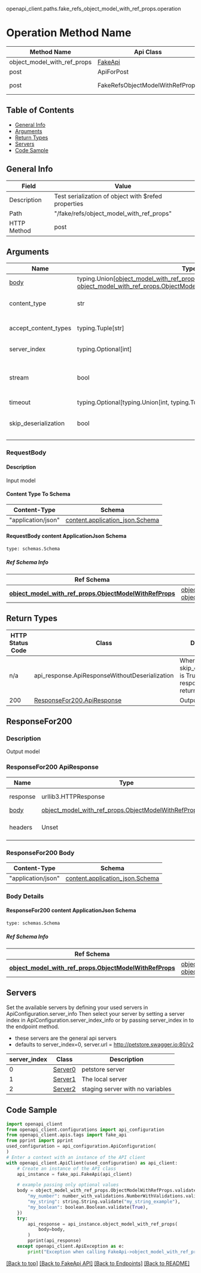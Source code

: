 openapi_client.paths.fake_refs_object_model_with_ref_props.operation
# Operation Method Name

| Method Name | Api Class | Notes |
| ----------- | --------- | ----- |
| object_model_with_ref_props | [FakeApi](../../apis/tags/fake_api.md) | This api is only for tag=fake |
| post | ApiForPost | This api is only for this endpoint |
| post | FakeRefsObjectModelWithRefProps | This api is only for path=/fake/refs/object_model_with_ref_props |

## Table of Contents
- [General Info](#general-info)
- [Arguments](#arguments)
- [Return Types](#return-types)
- [Servers](#servers)
- [Code Sample](#code-sample)

## General Info
| Field | Value |
| ----- | ----- |
| Description | Test serialization of object with $refed properties |
| Path | "/fake/refs/object_model_with_ref_props" |
| HTTP Method | post |

## Arguments

Name | Type | Description  | Notes
------------- | ------------- | ------------- | -------------
[body](#requestbody) | typing.Union[[object_model_with_ref_props.ObjectModelWithRefPropsDictInput](../../components/schema/object_model_with_ref_props.md#objectmodelwithrefpropsdictinput), [object_model_with_ref_props.ObjectModelWithRefPropsDict](../../components/schema/object_model_with_ref_props.md#objectmodelwithrefpropsdict), schemas.Unset] | optional, default is unset |
content_type | str | optional, default is 'application/json' | Selects the schema and serialization of the request body. value must be one of ['application/json']
accept_content_types | typing.Tuple[str] | default is ("application/json", ) | Tells the server the content type(s) that are accepted by the client
server_index | typing.Optional[int] | default is None | Allows one to select a different [server](#servers). If not None, must be one of [0, 1, 2]
stream | bool | default is False | if True then the response.content will be streamed and loaded from a file like object. When downloading a file, set this to True to force the code to deserialize the content to a FileSchema file
timeout | typing.Optional[typing.Union[int, typing.Tuple]] | default is None | the timeout used by the rest client
skip_deserialization | bool | default is False | when True, headers and body will be unset and an instance of api_response.ApiResponseWithoutDeserialization will be returned

### RequestBody

#### Description
Input model

#### Content Type To Schema
Content-Type | Schema
------------ | -------
"application/json" | [content.application_json.Schema](#requestbody-content-applicationjson-schema)

#### RequestBody content ApplicationJson Schema
```
type: schemas.Schema
```

##### Ref Schema Info
Ref Schema | Input Type | Output Type
---------- | ---------- | -----------
[**object_model_with_ref_props.ObjectModelWithRefProps**](../../components/schema/object_model_with_ref_props.md) | [object_model_with_ref_props.ObjectModelWithRefPropsDictInput](../../components/schema/object_model_with_ref_props.md#objectmodelwithrefpropsdictinput), [object_model_with_ref_props.ObjectModelWithRefPropsDict](../../components/schema/object_model_with_ref_props.md#objectmodelwithrefpropsdict) | [object_model_with_ref_props.ObjectModelWithRefPropsDict](../../components/schema/object_model_with_ref_props.md#objectmodelwithrefpropsdict)

## Return Types

HTTP Status Code | Class | Description
------------- | ------------- | -------------
n/a | api_response.ApiResponseWithoutDeserialization | When skip_deserialization is True this response is returned
200 | [ResponseFor200.ApiResponse](#responsefor200-apiresponse) | Output model

## ResponseFor200

### Description
Output model

### ResponseFor200 ApiResponse
Name | Type | Description  | Notes
------------- | ------------- | ------------- | -------------
response | urllib3.HTTPResponse | Raw response |
[body](#responsefor200-body) | [object_model_with_ref_props.ObjectModelWithRefPropsDict](../../components/schema/object_model_with_ref_props.md#objectmodelwithrefpropsdict) |  |
headers | Unset | headers were not defined |

### ResponseFor200 Body
Content-Type | Schema
------------ | -------
"application/json" | [content.application_json.Schema](#responsefor200-content-applicationjson-schema)

### Body Details
#### ResponseFor200 content ApplicationJson Schema
```
type: schemas.Schema
```

##### Ref Schema Info
Ref Schema | Input Type | Output Type
---------- | ---------- | -----------
[**object_model_with_ref_props.ObjectModelWithRefProps**](../../components/schema/object_model_with_ref_props.md) | [object_model_with_ref_props.ObjectModelWithRefPropsDictInput](../../components/schema/object_model_with_ref_props.md#objectmodelwithrefpropsdictinput), [object_model_with_ref_props.ObjectModelWithRefPropsDict](../../components/schema/object_model_with_ref_props.md#objectmodelwithrefpropsdict) | [object_model_with_ref_props.ObjectModelWithRefPropsDict](../../components/schema/object_model_with_ref_props.md#objectmodelwithrefpropsdict)

## Servers

Set the available servers by defining your used servers in ApiConfiguration.server_info
Then select your server by setting a server index in ApiConfiguration.server_index_info or by
passing server_index in to the endpoint method.
- these servers are the general api servers
- defaults to server_index=0, server.url = http://petstore.swagger.io:80/v2

server_index | Class | Description
------------ | ----- | ------------
0 | [Server0](../../servers/server_0.md) | petstore server
1 | [Server1](../../servers/server_1.md) | The local server
2 | [Server2](../../servers/server_2.md) | staging server with no variables

## Code Sample

```python
import openapi_client
from openapi_client.configurations import api_configuration
from openapi_client.apis.tags import fake_api
from pprint import pprint
used_configuration = api_configuration.ApiConfiguration(
)
# Enter a context with an instance of the API client
with openapi_client.ApiClient(used_configuration) as api_client:
    # Create an instance of the API class
    api_instance = fake_api.FakeApi(api_client)

    # example passing only optional values
    body = object_model_with_ref_props.ObjectModelWithRefProps.validate({
        "my_number": number_with_validations.NumberWithValidations.validate(10),
        "my_string": string.String.validate("my_string_example"),
        "my_boolean": boolean.Boolean.validate(True),
    })
    try:
        api_response = api_instance.object_model_with_ref_props(
            body=body,
        )
        pprint(api_response)
    except openapi_client.ApiException as e:
        print("Exception when calling FakeApi->object_model_with_ref_props: %s\n" % e)
```

[[Back to top]](#top)
[[Back to FakeApi API]](../../apis/tags/fake_api.md)
[[Back to Endpoints]](../../../README.md#Endpoints) [[Back to README]](../../../README.md)